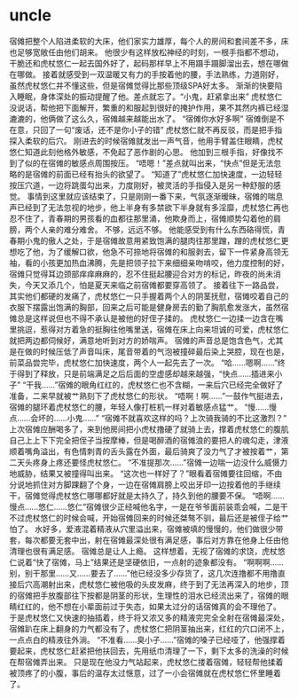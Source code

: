# uncle
宿傩把整个人陷进柔软的大床，他们家实力雄厚，每个人的房间和套间差不多，床也足够宽敞任由他们胡来。
他很少有这样放松神经的时刻，一根手指都不想动，干脆还和虎杖悠仁一起去国外好了，起码那样早上不用蹑手蹑脚溜出去，想在哪做在哪做。
接着就感受到一双温暖又有力的手按着他的腰，手法熟练，力道刚好，虽然虎杖悠仁并不懂这些，但是宿傩觉得比那些顶级SPA好太多。
渐渐的快要陷入睡眠，身体深处的振动提醒了他。差点就忘了。“小鬼，赶紧拿出来”
虎杖悠仁没说话，帮他把下面解开，繁重的和服起到很好的掩护作用，果不其然内裤已经湿漉漉的，他俩做了这么久，宿傩越来越能出水了。
“宿傩你水好多啊”
宿傩倒是不在意，只回了一句“废话，还不是你小子的错”
虎杖悠仁就不再反驳，而是把手指探入柔软的后穴。
刚进去的时候宿傩就发出一声气音，他用手臂盖住眼睛，虎杖悠仁知道此刻他格外敏感，不免起了恶作剧的心思。
他加到三根手指，好像找不到了似的在宿傩的敏感点周围按压。
“唔嗯！”差点就叫出来，“快点”但是无法忽略的是宿傩的前面已经有抬头的欲望了。
“知道了”虎杖悠仁加快速度，一边轻轻按压穴道，一边将跳蛋勾出来，力度刚好，被灵活的手指侵入是另一种舒服的感觉。
事情到这里就应该结束了，只是刚刚一番下来，气氛逐渐暧昧，宿傩的喘息声已经到了无法忽视的地步，他上半身有多禁欲下半身就有多淫靡，虎杖悠仁再也忍不住了，青春期的男孩看的血都往那里涌，他欺身而上，宿傩顺势勾着他的肩膀，两个人亲的难分难舍。
不够，远远不够。
他能感受到有什么东西硌得慌，青春期小鬼的傲人之处，于是宿傩故意用紧致饱满的腿肉往那里蹭，蹭的虎杖悠仁更想吃了他，为了缓解口欲，他急不可捺地将宿傩的和服剥去，留下一件紧身高领无袖，看的小孩更加热血沸腾，先是把领子拉下来细细亲吻啃咬，他力度控制的好，宿傩只觉得耳边颈部痒痒麻麻的，忍不住挺起腰迎合对方的标记，昨夜的尚未消失，今天又添几个，怕是夏天来临之前宿傩都要穿高领了。
接着往下一路品尝，其实他们都硬的发痛了，虎杖悠仁一只手握着两个人的阴茎抚慰，宿傩咬着自己的衣服下摆露出饱满的胸部，回来之后可能是健身房去的勤了胸肌愈发涨大，虽然宿傩总是这样说但也不得不承认是被他的好侄子揉的。
虎杖悠仁一边揉一边含在嘴里挑逗，惹得对方着急的挺胸往他嘴里送，宿傩在床上向来坦诚的可爱，虎杖悠仁就把两边都伺候好，满意地听到对方的娇喘声。
宿傩的声音总是饱含色气，尤其是在做的时候压低了声音叫床，尾音带着的气泡被撞碎最后染上哭腔，现在也是，前菜品尝完毕，虎杖悠仁加快速度，两个人一起先去了一次。
“哈……嗯啊……”终于得到了释放，只是前端满足之后后面的空虚感却越来越强，“快点……插进来小子”
“干我……”宿傩的眼角红红的，虎杖悠仁也不含糊，一来后穴已经完全做好了准备，二来早就被艹熟刻下了虎杖悠仁的形状。
“唔啊！啊……”一鼓作气挺进去，宿傩的腿环着虎杖悠仁的腰，年轻人像打桩机一样对着敏感点猛艹。
“慢……慢点……会坏的……小鬼……”
“宿傩不就喜欢这样的吗？上次骑我骑的不比这激烈？”
上次宿傩应酬喝多了，来到他房间把小虎杖撸硬了就骑上去，撑着虎杖悠仁的腹肌自己上上下下完全把侄子当按摩棒，但是喝醉酒的宿傩浪的要把人的魂勾走，津液顺着嘴角溢出，有色情刺青的舌头露在外面，最后骑爽了没力气了才被按着艹，第二天头疼身上疼还要怪虎杖悠仁。
“不准提那次……”宿傩一边喘一边没什么威慑力地威胁，结果又被撞得叫出来。
“这次也一样好了？”眼看着宿傩要往回缩，不由分说地抓住对方脚踝翻了个身，一边在宿傩肩膀上咬出牙印一边按着他的手继续干，宿傩觉得虎杖悠仁哪哪都好就是太持久了，持久到他的腰要不保。
“唔啊……慢点……悠仁……悠仁”宿傩很少正经喊他名字，一是在爷爷面前装乖会喊，二是干不过虎杖悠仁的时候会喊，开始宿傩回来的时候还桀骜不驯，最后还是被侄子给艹怕了。
水好多，爱液混着精液从穴里溢出来，宿傩被填的慢慢的，他们做很少带套，每次都要无套中出，射在宿傩最深处很有满足感，事后对方靠在他身上任由他清理也很有满足感。
宿傩总是让人上瘾。
这样想着，无视了宿傩的求饶，虎杖悠仁说着“快了宿傩，马上”结果还是坚硬依旧，一点射的迹象都没有。
“啊啊啊……别，别干那里……又……要去了……”他已经没多少存货了，这几次连撸都不用撸直接后穴高潮射出来，虎杖悠仁被他吸的头皮发麻，终于到了无法再深入的地步，顶的宿傩把手放腹部往下按都是阴茎的形状，生理性的泪水已经流出来了，宿傩的眼睛红红的，他不想在小辈面前过于失态，如果太过分的话宿傩真的会不理他了。
于是虎杖悠仁又快速的抽插着，终于将又浓又多的精液完完全全射在宿傩最深处，宿傩趴在床上翻身的力气都没有了，虎杖悠仁把阴茎抽出来，红红的穴口闭不上，一点点白的精液往外淌。
“不准看……臭小子……”宿傩的嗓子已经哑了，他强撑着要起来，虎杖悠仁赶紧把他扶回去，先用纸巾清理了一下，剩下太多的洗澡的时候在帮宿傩弄出来。
只是现在他没力气站起来，虎杖悠仁搂着宿傩，轻轻帮他揉着被顶疼了的小腹，事后的温存太过惬意，过了一小会宿傩就在虎杖悠仁怀里睡着了。
